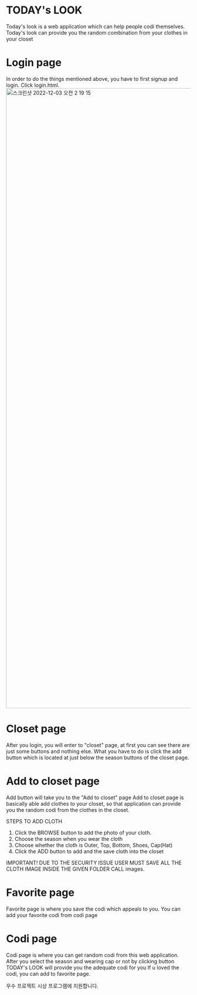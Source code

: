 # TODAY's LOOK
Today's look is a web application which can help people codi themselves.
Today's look can provide you the random combination from your clothes in your closet

# Login page
In order to do the things mentioned above, you have to first signup and login. Click login.html.
<img width="1692" alt="스크린샷 2022-12-03 오전 2 19 15" src="https://user-images.githubusercontent.com/104342167/205353560-14293c34-0ba3-434f-bb39-1a54d7c4799b.png">

# Closet page
After you login, you will enter to "closet" page, at first you can see there are just some buttons and nothing else.
What you have to do is click the add button which is located at just below the season buttons of the closet page.

# Add to closet page
Add button will take you to the "Add to closet" page
Add to closet page is basically able add clothes to your closet, so that application can provide you the random codi from the clothes in the closet.

  STEPS TO ADD CLOTH
  1. Click the BROWSE button to add the photo of your cloth.
  2. Choose the season when you wear the cloth
  3. Choose whether the cloth is Outer, Top, Bottom, Shoes, Cap(Hat)
  4. Click the ADD button to add and the save cloth into the closet
  
  IMPORTANT! DUE TO THE SECURITY ISSUE USER MUST SAVE ALL THE CLOTH IMAGE INSIDE THE GIVEN FOLDER CALL images.

# Favorite page
Favorite page is where you save the codi which appeals to you.
You can add your favorite codi from codi page

# Codi page
Codi page is where you can get random codi from this web application.
After you select the season and wearing cap or not by clicking button
TODAY's LOOK will provide you the adequate codi for you
If u loved the codi, you can add to favorite page.
 
우수 프로젝트 시상 프로그램에 지원합니다.
